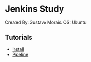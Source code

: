 # Jenkins Study

Created By: Gustavo Morais.
OS: Ubuntu

## Tutorials
- [Install](./tutorials/jenkins_install.md)
- [Pipeline](./tutorials/jenkins_pipeline.md)
